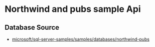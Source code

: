 ﻿# Northwind and pubs sample Api

## Database Source
- [microsoft/sql-server-samples/samples/databases/northwind-pubs](https://github.com/microsoft/sql-server-samples/tree/master/samples/databases/northwind-pubs)